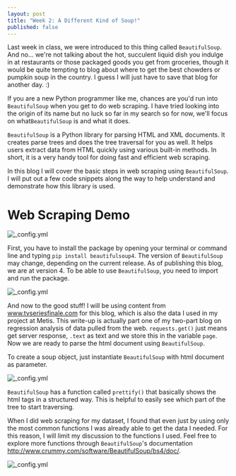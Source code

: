 ```yaml
---
layout: post
title: "Week 2: A Different Kind of Soup!"
published: false
---
```


Last week in class, we were introduced to this thing called ``BeautifulSoup``. And no... we're not talking about the hot, succulent liquid dish you indulge in at restaurants or those packaged goods you get from groceries, though it would be quite tempting to blog about where to get the best chowders or pumpkin soup in the country. I guess I will just have to save that blog for another day. :)

If you are a new Python programmer like me, chances are you'd run into ``BeautifulSoup`` when you get to do web scraping. I have tried looking into the origin of its name but no luck so far in my search so for now, we'll focus on what``BeautifulSoup`` is and what it does.

``BeautifulSoup`` is a Python library for parsing HTML and XML documents. It creates parse trees and does the tree traversal for you as well. It helps users extract data from HTML quickly using various built-in methods. In short, it is a very handy tool for doing fast and efficient web scraping.

In this blog I will cover the basic steps in web scraping using ``BeautifulSoup``. I will put out a few code snippets along the way to help understand and demonstrate how this library is used. 

**Web Scraping Demo**
======
![_config.yml](https://raw.githubusercontent.com/stephanieleevillanueva/stephanieleevillanueva.github.io/master/images/Week_2/imports.png)

First, you have to install the package by opening your terminal or command line and typing ``pip install beautifulsoup4``. The version of ``BeautifulSoup`` may change, depending on the current release. As of publishing this blog, we are at version 4. To be able to use ``BeautifulSoup``, you need to import and run the package. 

![_config.yml](https://raw.githubusercontent.com/stephanieleevillanueva/stephanieleevillanueva.github.io/master/images/Week_2/soup.png)

And now to the good stuff! I will be using content from www.tvseriesfinale.com for this blog, which is also the data I used in my project at Metis. This write-up is actually part one of my two-part blog on regression analysis of data pulled from the web. ``requests.get()`` just means get server response, ``.text`` as text and we store this in the variable ``page``. Now we are ready to parse the html document using ``BeautifulSoup``.

To create a soup object, just instantiate ``BeautifulSoup`` with html document as parameter.

![_config.yml](https://raw.githubusercontent.com/stephanieleevillanueva/stephanieleevillanueva.github.io/master/images/Week_2/prettify.png)

``BeautifulSoup`` has a function called ``prettify()`` that basically shows the html tags in a structured way. This is helpful to easily see which part of the tree to start traversing.

When I did web scraping for my dataset, I found that even just by using only the most common functions I was already able to get the data I needed. For this reason, I will limit my discussion to the functions I used. Feel free to explore more functions through ``BeautifulSoup``'s documentation http://www.crummy.com/software/BeautifulSoup/bs4/doc/.

![_config.yml](https://raw.githubusercontent.com/stephanieleevillanueva/stephanieleevillanueva.github.io/master/images/Week_2/code.png)


